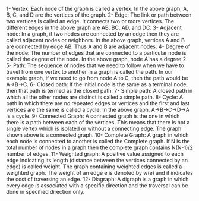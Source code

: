 1- Vertex: Each node of the graph is called a vertex. In the above graph, A, B, C, and D are the vertices of the graph.
2- Edge: The link or path between two vertices is called an edge. It connects two or more vertices. The different edges in the above graph are AB, BC, AD, and DC.
3- Adjacent node: In a graph, if two nodes are connected by an edge then they are called adjacent nodes or neighbors. In the above graph, vertices A and B are connected by edge AB. Thus A and B are adjacent nodes.
4- Degree of the node: The number of edges that are connected to a particular node is called the degree of the node. In the above graph, node A has a degree 2.
5- Path: The sequence of nodes that we need to follow when we have to travel from one vertex to another in a graph is called the path. In our example graph, if we need to go from node A to C, then the path would be A->B->C.
6- Closed path: If the initial node is the same as a terminal node, then that path is termed as the closed path.
7- Simple path: A closed path in which all the other nodes are distinct is called a simple path.
8- Cycle: A path in which there are no repeated edges or vertices and the first and last vertices are the same is called a cycle. In the above graph, A->B->C->D->A is a cycle.
9- Connected Graph: A connected graph is the one in which there is a path between each of the vertices. This means that there is not a single vertex which is isolated or without a connecting edge. The graph shown above is a connected graph.
10- Complete Graph: A graph in which each node is connected to another is called the Complete graph. If N is the total number of nodes in a graph then the complete graph contains N(N-1)/2 number of edges.
11- Weighted graph: A positive value assigned to each edge indicating its length (distance between the vertices connected by an edge) is called weight. The graph containing weighted edges is called a weighted graph. The weight of an edge e is denoted by w(e) and it indicates the cost of traversing an edge.
12- Diagraph: A digraph is a graph in which every edge is associated with a specific direction and the traversal can be done in specified direction only.
